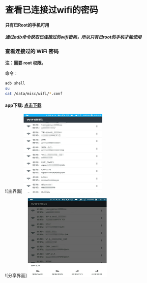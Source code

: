 # 查看已连接过wifi的密码
#### 只有已Root的手机可用
##### 通过adb命令获取已连接过的wifi密码，所以只有已root的手机才能使用

### 查看连接过的 WiFi 密码

**注：需要 root 权限。**

命令：

```sh
adb shell
su
cat /data/misc/wifi/*.conf
```

#### app下载: [点击下载](https://raw.githubusercontent.com/canceel/WifiPwd/master/app.apk)


![主界面]
<img src="https://raw.githubusercontent.com/canceel/WifiPwd/master/images/1.jpg" width=256 height=256 />

![分享界面]
<img src="https://raw.githubusercontent.com/canceel/WifiPwd/master/images/2.jpg" width=256 height=256 />
